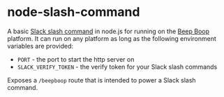 # node-slash-command

A basic [Slack slash command](https://api.slack.com/slash-commands) in node.js for running on the [Beep Boop](https://beepboophq.com) platform. It can run on any platform as long as the following environment variables are provided:

+ `PORT` - the port to start the http server on
+ `SLACK_VERIFY_TOKEN` - the verify token for your Slack slash commands

Exposes a `/beepboop` route that is intended to power a Slack slash command.
